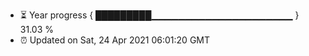 - ⏳ Year progress { █████████▁▁▁▁▁▁▁▁▁▁▁▁▁▁▁▁▁▁▁▁▁ } 31.03 %
- ⏰ Updated on Sat, 24 Apr 2021 06:01:20 GMT

